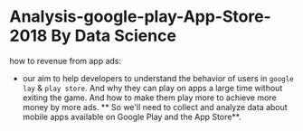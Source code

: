# Analysis-google-play-App-Store-2018 By Data Science
 how to revenue from app ads: 
 - our aim to help developers to understand the behavior of users in `google lay` &amp; `play store`. 
 And why they can play on apps a large time without exiting the game. And how to make them play more to achieve more money by more ads.
 ** So we'll need to collect and analyze data about mobile apps available on Google Play and the App Store**.
